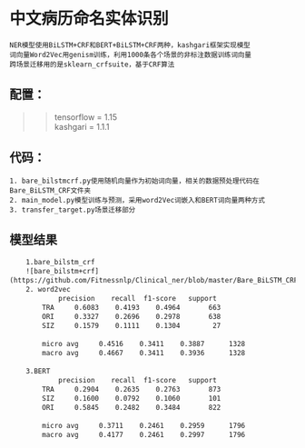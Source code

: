 # 中文病历命名实体识别
    NER模型使用BiLSTM+CRF和BERT+BiLSTM+CRF两种，kashgari框架实现模型
    词向量Word2Vec用genism训练，利用1000条各个场景的非标注数据训练词向量  
    跨场景迁移用的是sklearn_crfsuite，基于CRF算法

## 配置：
>> tensorflow = 1.15  
>> kashgari = 1.1.1

## 代码：
    1. bare_bilstmcrf.py使用随机向量作为初始词向量，相关的数据预处理代码在Bare_BiLSTM_CRF文件夹  
    2. main_model.py模型训练与预测，采用word2Vec词嵌入和BERT词向量两种方式  
    3. transfer_target.py场景迁移部分  
    
  
## 模型结果
        1.bare_bilstm_crf  
        ![bare_bilstm+crf](https://github.com/Fitnessnlp/Clinical_ner/blob/master/Bare_BiLSTM_CRF/1610012131(1).png)   
        2. word2vec  
                precision    recall  f1-score   support
            TRA     0.6083    0.4193    0.4964       663
            ORI     0.3327    0.2696    0.2978       638
            SIZ     0.1579    0.1111    0.1304        27
            
            micro avg     0.4516    0.3411    0.3887      1328
            macro avg     0.4667    0.3411    0.3936      1328

        3.BERT  
                precision    recall  f1-score   support
            TRA     0.2904    0.2635    0.2763       873
            SIZ     0.1600    0.0792    0.1060       101
            ORI     0.5845    0.2482    0.3484       822
            
            micro avg     0.3711    0.2461    0.2959      1796
            macro avg     0.4177    0.2461    0.2997      1796

